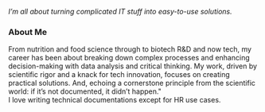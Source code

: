 

*I’m all about turning complicated IT stuff into easy-to-use solutions.*
### About Me
From nutrition and food science through to biotech R&D and now tech, my career has been about breaking down complex processes and enhancing decision-making with data analysis and critical thinking. My work, driven by scientific rigor and a knack for tech innovation, focuses on creating practical solutions.  And, echoing a cornerstone principle from the scientific world: if it’s not documented, it didn’t happen."  
I love writing technical documentations except for HR use cases. 
<!--
**gretchunkim/gretchunkim** is a ✨ _special_ ✨ repository because its `README.md` (this file) appears on your GitHub profile.

Here are some ideas to get you started:

- 🔭 I’m currently working on ...
- 🌱 I’m currently learning ...
- 👯 I’m looking to collaborate on ...
- 🤔 I’m looking for help with ...
- 💬 Ask me about ...
- 📫 How to reach me: ...
- 😄 Pronouns: ...
- ⚡ Fun fact: ...
-->
